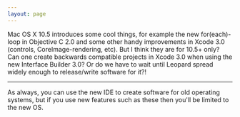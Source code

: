 ```yaml
---
layout: page
---
```




Mac OS X 10.5 introduces some cool things, for example the new for(each)-loop in Objective C 2.0 and some other handy improvements in Xcode 3.0 (controls, CoreImage-rendering, etc). But I think they are for 10.5+ only? Can one create backwards compatible projects in Xcode 3.0 when using the new Interface Builder 3.0? Or do we have to wait until Leopard spread widely enough to release/write software for it?!

----
As always, you can use the new IDE to create software for old operating systems, but if you use new features such as these then you'll be limited to the new OS.
